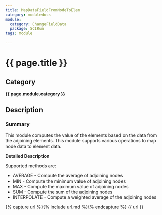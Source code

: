 ```yaml
---
title: MapDataFieldFromNodeToElem
category: moduledocs
module:
  category: ChangeFieldData
  package: SCIRun
tags: module

---
```


# {{ page.title }}

## Category

**{{ page.module.category }}**

## Description

### Summary

This module computes the value of the elements based on the data from the adjoining elements. This module supports various operations to map node data to element data.

**Detailed Description**

Supported methods are: 

  * AVERAGE - Compute the average of adjoining nodes 
  * MIN - Compute the minimum value of adjoining nodes
  * MAX - Compute the maximum value of adjoining nodes
  * SUM - Compute the sum of the adjoining nodes
  * INTERPOLATE - Compute a weighted average of the adjoining nodes

{% capture url %}{% include url.md %}{% endcapture %}
{{ url }}
